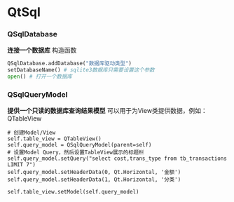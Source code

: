 # QtSql

### QSqlDatabase
**连接一个数据库**
构造函数
```python
QSqlDatabase.addDatabase("数据库驱动类型")
setDatabaseName() # sqlite3数据库只需要设置这个参数
open() # 打开一个数据库
```

### QSqlQueryModel
**提供一个只读的数据库查询结果模型**
可以用于为View类提供数据，例如：QTableView
```
# 创建Model/View
self.table_view = QTableView()
self.query_model = QSqlQueryModel(parent=self)
# 设置Model Query，然后设置TableView展示的标题栏
self.query_model.setQuery("select cost,trans_type from tb_transactions LIMIT 7")
self.query_model.setHeaderData(0, Qt.Horizontal, '金额')
self.query_model.setHeaderData(1, Qt.Horizontal, '分类')

self.table_view.setModel(self.query_model)
```
